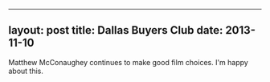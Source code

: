 ------
layout: post
title: Dallas Buyers Club 
date:  2013-11-10 
-----
 Matthew McConaughey continues to make good film choices. I'm happy about this.
